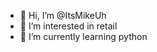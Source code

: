 - 👋 Hi, I’m @ItsMikeUh
- 👀 I’m interested in retail
- 🌱 I’m currently learning python


<!---
ItsMikeUh/ItsMikeUh is a ✨ special ✨ repository because its `README.md` (this file) appears on your GitHub profile.
You can click the Preview link to take a look at your changes.
--->
